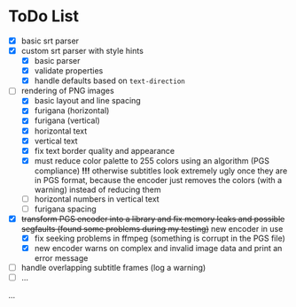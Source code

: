 # ToDo List

 - [x] basic srt parser
 - [x] custom srt parser with style hints
   - [x] basic parser
   - [x] validate properties
   - [x] handle defaults based on `text-direction`
 - [ ] rendering of PNG images
   - [x] basic layout and line spacing
   - [x] furigana (horizontal)
   - [x] furigana (vertical)
   - [x] horizontal text
   - [x] vertical text
   - [x] fix text border quality and appearance
   - [x] must reduce color palette to 255 colors using an algorithm (PGS compliance) **!!!**
         otherwise subtitles look extremely ugly once they are in PGS format,
         because the encoder just removes the colors (with a warning) instead of reducing them
   - [ ] horizontal numbers in vertical text
   - [ ] furigana spacing
 - [x] ~~transform PGS encoder into a library and fix memory leaks and possible segfaults (found some problems during my testing)~~ new encoder in use
   - [x] fix seeking problems in ffmpeg (something is corrupt in the PGS file)
   - [x] new encoder warns on complex and invalid image data and print an error message
 - [ ] handle overlapping subtitle frames (log a warning)
 - [ ] ...

...

